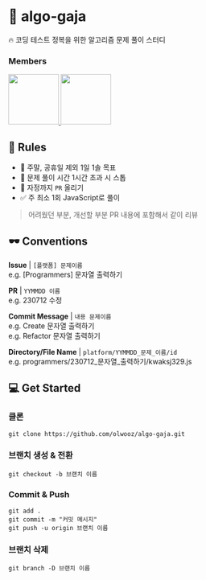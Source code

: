 # 🧐 algo-gaja
🔥 코딩 테스트 정복을 위한 알고리즘 문제 풀이 스터디

### Members
<div>
  <a href="https://github.com/olwooz">
    <img src="https://avatars.githubusercontent.com/u/24418404?v=4" width="100"style="max-width: 100%;">
  </a>
  <a href="https://github.com/kwaksj">
    <img src="https://avatars.githubusercontent.com/u/75911380?v=4" width="100" style="max-width: 100%;">
  </a>
</div>

## 📏 Rules
- 💪 주말, 공휴일 제외 1일 1솔 목표
- 🛑 문제 풀이 시간 1시간 초과 시 스톱
- 📝 자정까지 `PR` 올리기
- ✅ 주 최소 1회 JavaScript로 풀이
> 어려웠던 부분, 개선할 부분 PR 내용에 포함해서 같이 리뷰

## 🕶️ Conventions

**Issue** | `[플랫폼] 문제이름`  
e.g. [Programmers] 문자열 출력하기

**PR** | `YYMMDD 이름`  
e.g. 230712 수정

**Commit Message** | `내용 문제이름`  
e.g. Create 문자열 출력하기  
e.g. Refactor 문자열 출력하기

**Directory/File Name** | `platform/YYMMDD_문제_이름/id`  
e.g. programmers/230712_문자열_출력하기/kwaksj329.js

## 💻 Get Started
### 클론
```
git clone https://github.com/olwooz/algo-gaja.git
```
### 브랜치 생성 & 전환
```
git checkout -b 브랜치 이름
```
### Commit & Push
```
git add .
git commit -m "커밋 메시지"
git push -u origin 브랜치 이름
```
### 브랜치 삭제
```
git branch -D 브랜치 이름
```
